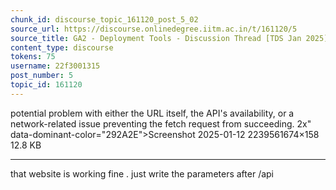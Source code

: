 ```yaml
---
chunk_id: discourse_topic_161120_post_5_02
source_url: https://discourse.onlinedegree.iitm.ac.in/t/161120/5
source_title: GA2 - Deployment Tools - Discussion Thread [TDS Jan 2025]
content_type: discourse
tokens: 75
username: 22f3001315
post_number: 5
topic_id: 161120
---
```


 potential problem with either the URL itself, the API's availability, or a network-related issue preventing the fetch request from succeeding. 2x" data-dominant-color="292A2E">Screenshot 2025-01-12 2239561674×158 12.8 KB

---

that website is working fine . just write the parameters after /api
